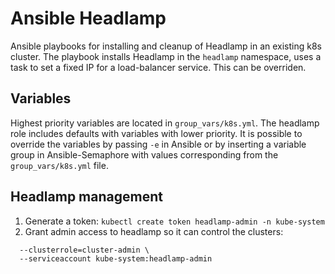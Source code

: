 # Ansible Headlamp
Ansible playbooks for installing and cleanup of Headlamp in an existing k8s cluster. The playbook installs Headlamp in the `headlamp` namespace, uses a task to set a fixed IP for a load-balancer service. This can be overriden.

## Variables
Highest priority variables are located in `group_vars/k8s.yml`. The headlamp role includes defaults with variables with lower priority. It is possible to override the variables by passing `-e` in Ansible or by inserting a variable group in Ansible-Semaphore with values corresponding from the `group_vars/k8s.yml` file. 

## Headlamp management
1. Generate a token:
   `kubectl create token headlamp-admin -n kube-system`
2. Grant admin access to headlamp so it can control the clusters: 
```kubectl create clusterrolebinding headlamp-admin-crb \
  --clusterrole=cluster-admin \
  --serviceaccount kube-system:headlamp-admin
